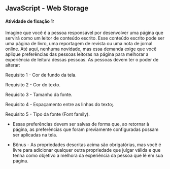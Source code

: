 ## JavaScript - Web Storage


#### Atividade de fixação 1:

Imagine que você é a pessoa responsável por desenvolver uma página que servirá como um leitor de conteúdo escrito. Esse conteúdo escrito pode ser uma página de livro, uma reportagem de revista ou uma nota de jornal online. Até aqui, nenhuma novidade, mas essa demanda exige que você aplique preferências das pessoas leitoras na página para melhorar a experiência de leitura dessas pessoas.
As pessoas devem ter o poder de alterar:

Requisito 1 - Cor de fundo da tela.

Requisito 2 - Cor do texto.

Requisito 3 - Tamanho da fonte.

Requisito 4 - Espaçamento entre as linhas do texto;.

Requisito 5 - Tipo da fonte (Font family).

- Essas preferências devem ser salvas de forma que, ao retornar à página, as preferências que foram previamente configuradas possam ser aplicadas na tela.

- Bônus - As propriedades descritas acima são obrigatórias, mas você é livre para adicionar qualquer outra propriedade que julgar válida e que tenha como objetivo a melhora da experiência da pessoa que lê em sua página.
